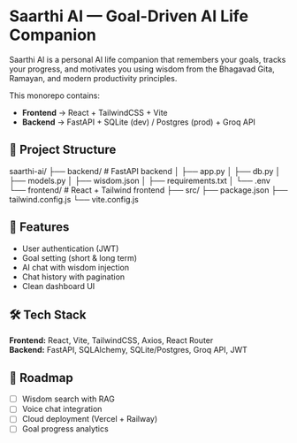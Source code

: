 # Saarthi AI — Goal-Driven AI Life Companion

Saarthi AI is a personal AI life companion that remembers your goals, tracks your progress, and motivates you using wisdom from the Bhagavad Gita, Ramayan, and modern productivity principles.

This monorepo contains:
- **Frontend** → React + TailwindCSS + Vite
- **Backend** → FastAPI + SQLite (dev) / Postgres (prod) + Groq API

## 📂 Project Structure

saarthi-ai/
├── backend/ # FastAPI backend
│ ├── app.py
│ ├── db.py
│ ├── models.py
│ ├── wisdom.json
│ ├── requirements.txt
│ └── .env
└── frontend/ # React + Tailwind frontend
├── src/
├── package.json
├── tailwind.config.js
└── vite.config.js


## 🚀 Features
- User authentication (JWT)
- Goal setting (short & long term)
- AI chat with wisdom injection
- Chat history with pagination
- Clean dashboard UI

## 🛠 Tech Stack
**Frontend:** React, Vite, TailwindCSS, Axios, React Router  
**Backend:** FastAPI, SQLAlchemy, SQLite/Postgres, Groq API, JWT

## 📅 Roadmap
- [ ] Wisdom search with RAG
- [ ] Voice chat integration
- [ ] Cloud deployment (Vercel + Railway)
- [ ] Goal progress analytics
